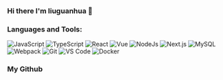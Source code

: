 ### Hi there I'm liuguanhua 👋

### Languages and Tools:

![JavaScript](https://img.shields.io/badge/-JavaScript-%23F7DF1E?style=for-the-badge&logo=javascript&logoColor=000000&color=%23FFCE5A)
![TypeScript](https://img.shields.io/badge/-TypeScript-%23031d30?style=for-the-badge&logo=typescript)
![React](https://img.shields.io/badge/-React-%23282C34?style=for-the-badge&logo=react)
![Vue](https://img.shields.io/badge/-Vue.js-%232c3e50?style=for-the-badge&logo=Vue.js)
![NodeJs](https://img.shields.io/badge/-NodeJS-%23339933?style=for-the-badge&logo=Node.js&logoColor=%23ffffff)
![Next.js](https://img.shields.io/badge/-Next.js-%23000?style=for-the-badge&logo=Next.js)
![MySQL](https://img.shields.io/badge/-MySQL-%234479A1?style=for-the-badge&logo=MySQL&logoColor=%23ffffff)
![Webpack](https://img.shields.io/badge/-Webpack-%232C3A42?style=for-the-badge&logo=webpack)
![Git](https://img.shields.io/badge/-Git-%23F05032?style=for-the-badge&logo=git&logoColor=%23ffffff)
![VS Code](https://img.shields.io/badge/-VSCode-%23007ACC?style=for-the-badge&logo=visual-studio-code)
![Docker](https://img.shields.io/badge/-Docker-%232081e8?style=for-the-badge&logo=docker&logoColor=fff)

<!-- 
![jQuery](https://img.shields.io/badge/-jQuery-%230769AD?style=for-the-badge&logo=jQuery&logoColor=%23ffffff)
![HTML5](https://img.shields.io/badge/-HTML5-%23E44D27?style=for-the-badge&logo=html5&logoColor=ffffff)
![CSS3](https://img.shields.io/badge/-CSS3-%231572B6?style=for-the-badge&logo=css3)
![Sass](https://img.shields.io/badge/-Sass-%23CC6699?style=for-the-badge&logo=Sass&logoColor=%23ffffff)
![Rollup](https://img.shields.io/badge/-Rollup.js-%23434343?style=for-the-badge&logo=rollup.js)
![Subversion](https://img.shields.io/badge/-Subversion-%23809CC9?style=for-the-badge&logo=Subversion&logoColor=%23ffffff)
![Adobe Photoshop](https://img.shields.io/badge/-AdobePhotoshop-%2331A8FF?style=for-the-badge&logo=Adobe-Photoshop&logoColor=%23ffffff)
![Gulp](https://img.shields.io/badge/-Gulp-%23CF4647?style=for-the-badge&logo=gulp&logoColor=%23ffffff) -->


### My Github

<!-- ![liuguanhua's GitHub stats](https://github-readme-stats.vercel.app/api?username=liuguanhua&show_icons=true&theme=tokyonight&count_private=true) -->

<!--
**liuguanhua/liuguanhua** is a ✨ _special_ ✨ repository because its `README.md` (this file) appears on your GitHub profile.

Here are some ideas to get you started:

- 🔭 I’m currently working on ...
- 🌱 I’m currently learning ...
- 👯 I’m looking to collaborate on ...
- 🤔 I’m looking for help with ...
- 💬 Ask me about ...
- 📫 How to reach me: ...
- 😄 Pronouns: ...
- ⚡ Fun fact: ...
-->
